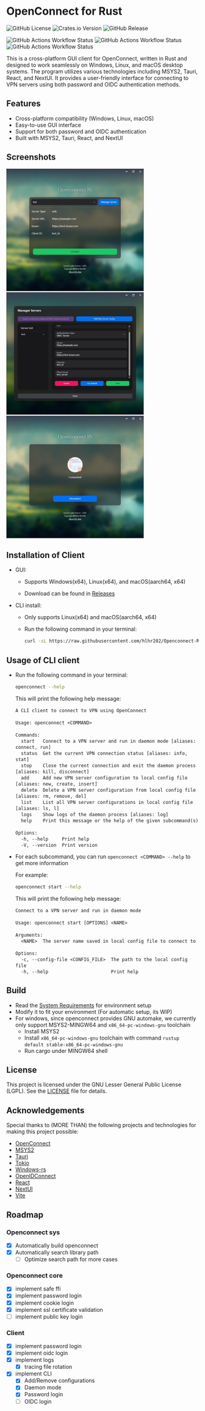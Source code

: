 # OpenConnect for Rust

<img alt="GitHub License" src="https://img.shields.io/github/license/hlhr202/Openconnect-RS"> <img alt="Crates.io Version" src="https://img.shields.io/crates/v/openconnect-core?label=crates.io%20openconnect-core"> <img alt="GitHub Release" src="https://img.shields.io/github/v/release/hlhr202/Openconnect-RS?include_prereleases">

<img alt="GitHub Actions Workflow Status" src="https://img.shields.io/github/actions/workflow/status/hlhr202/Openconnect-RS/mingw64.yml?label=win-x86_64%20build"> <img alt="GitHub Actions Workflow Status" src="https://img.shields.io/github/actions/workflow/status/hlhr202/Openconnect-RS/mac-aarch64.yml?label=mac-aarch64%20build" /> <img alt="GitHub Actions Workflow Status" src="https://img.shields.io/github/actions/workflow/status/hlhr202/Openconnect-RS/mac-x64.yml?label=mac-x86_64%20build">

This is a cross-platform GUI client for OpenConnect, written in Rust and designed to work seamlessly on Windows, Linux, and macOS desktop systems. The program utilizes various technologies including MSYS2, Tauri, React, and NextUI. It provides a user-friendly interface for connecting to VPN servers using both password and OIDC authentication methods.

## Features

- Cross-platform compatibility (Windows, Linux, macOS)
- Easy-to-use GUI interface
- Support for both password and OIDC authentication
- Built with MSYS2, Tauri, React, and NextUI

## Screenshots

<img src="./doc/screenshot/openconnect-1.png" width="360px" height="320px" alt="Main">
<img src="./doc/screenshot/openconnect-2.png" width="360px" height="320px" alt="Edit">
<img src="./doc/screenshot/openconnect-3.png" width="360px" height="320px" alt="Connect">

## Installation of Client

- GUI:

  - Supports Windows(x64), Linux(x64), and macOS(aarch64, x64)

  - Download can be found in [Releases](https://github.com/hlhr202/Openconnect-RS/releases)

- CLI install:

  - Only supports Linux(x64) and macOS(aarch64, x64)

  - Run the following command in your terminal:

    ```bash
    curl -sL https://raw.githubusercontent.com/hlhr202/Openconnect-RS/main/install-cli.sh | sh
    ```

## Usage of CLI client

- Run the following command in your terminal:

  ```bash
  openconnect --help
  ```

  This will print the following help message:

  ```plaintext
  A CLI client to connect to VPN using OpenConnect

  Usage: openconnect <COMMAND>

  Commands:
    start   Connect to a VPN server and run in daemon mode [aliases: connect, run]
    status  Get the current VPN connection status [aliases: info, stat]
    stop    Close the current connection and exit the daemon process [aliases: kill, disconnect]
    add     Add new VPN server configuration to local config file [aliases: new, create, insert]
    delete  Delete a VPN server configuration from local config file [aliases: rm, remove, del]
    list    List all VPN server configurations in local config file [aliases: ls, l]
    logs    Show logs of the daemon process [aliases: log]
    help    Print this message or the help of the given subcommand(s)

  Options:
    -h, --help     Print help
    -V, --version  Print version
  ```

- For each subcommand, you can run `openconnect <COMMAND> --help` to get more information

  For example:

  ```bash
  openconnect start --help
  ```

  This will print the following help message:

  ```plaintext
  Connect to a VPN server and run in daemon mode

  Usage: openconnect start [OPTIONS] <NAME>

  Arguments:
    <NAME>  The server name saved in local config file to connect to

  Options:
    -c, --config-file <CONFIG_FILE>  The path to the local config file
    -h, --help                       Print help
  ```

## Build

- Read the [System Requirements](./crates/openconnect-sys/README.md) for environment setup
- Modify it to fit your environment (For automatic setup, its WIP)
- For windows, since openconnect provides GNU automake, we currently only support MSYS2-MINGW64 and `x86_64-pc-windows-gnu` toolchain
  - Install MSYS2
  - Install `x86_64-pc-windows-gnu` toolchain with command `rustup default stable-x86_64-pc-windows-gnu`
  - Run cargo under MINGW64 shell

## License

This project is licensed under the GNU Lesser General Public License (LGPL). See the [LICENSE](./LICENSE-LGPL) file for details.

## Acknowledgements

Special thanks to (MORE THAN) the following projects and technologies for making this project possible:

- [OpenConnect](https://www.infradead.org/openconnect/)
- [MSYS2](https://www.msys2.org/)
- [Tauri](https://tauri.app/)
- [Tokio](https://tokio.rs/)
- [Windows-rs](https://github.com/microsoft/windows-rs)
- [OpenIDConnect](https://github.com/ramosbugs/openidconnect-rs)
- [React](https://reactjs.org/)
- [NextUI](https://nextui.org/)
- [Vite](https://vitejs.dev/)

## Roadmap

### Openconnect sys

- [x] Automatically build openconnect
- [x] Automatically search library path
  - [ ] Optimize search path for more cases

### Openconnect core

- [x] implement safe ffi
- [x] implement password login
- [x] implement cookie login
- [x] implement ssl certificate validation
- [ ] implement public key login

### Client

- [x] implement password login
- [x] implement oidc login
- [x] implement logs
  - [x] tracing file rotation
- [x] implement CLI
  - [x] Add/Remove configurations
  - [x] Daemon mode
  - [x] Password login
  - [ ] OIDC login

